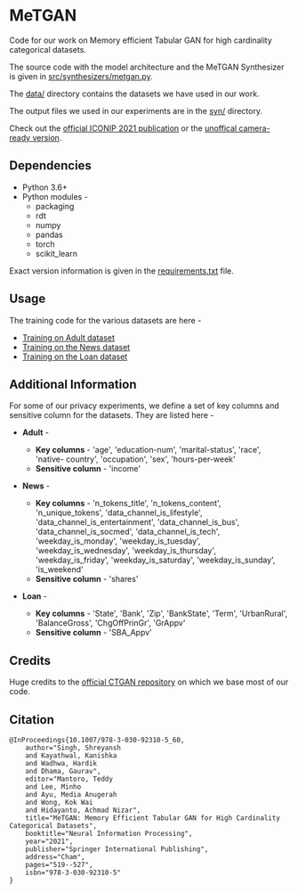 # MeTGAN

Code for our work on Memory efficient Tabular GAN for high cardinality categorical datasets.

The source code with the model architecture and the MeTGAN Synthesizer is given in [src/synthesizers/metgan.py](src/synthesizers/metgan.py).

The [data/](data) directory contains the datasets we have used in our work. 

The output files we used in our experiments are in the [syn/](syn) directory.

Check out the [official ICONIP 2021 publication](https://link.springer.com/chapter/10.1007/978-3-030-92310-5_60) or the [unoffical camera-ready version](https://shreyansh26.github.io/files/MeTGAN%20Memory%20Efficient%20Tabular%20GAN%20for%20High%20Cardinality%20Categorical%20Datasets.pdf).

## Dependencies

* Python 3.6+
* Python modules -
    * packaging
    * rdt
    * numpy
    * pandas
    * torch
    * scikit_learn

Exact version information is given in the [requirements.txt](requirements.txt) file.


## Usage

The training code for the various datasets are here -

* [Training on Adult dataset](examples/MeTGAN-Adult.ipynb)
* [Training on the News dataset](examples/MeTGAN-News.ipynb)
* [Training on the Loan dataset](examples/MeTGAN-Loan.ipynb)


## Additional Information

For some of our privacy experiments, we define a set of key columns and sensitive column for the datasets. They are listed here  - 

* **Adult** - 
    * **Key columns** - 'age', 'education-num', 'marital-status', 'race', 'native- country', 'occupation', 'sex', 'hours-per-week'
    * **Sensitive column** - 'income'
    
* **News** - 
    * **Key columns** - 'n_tokens_title', 'n_tokens_content', 'n_unique_tokens', 'data_channel_is_lifestyle', 'data_channel_is_entertainment', 'data_channel_is_bus', 'data_channel_is_socmed', 'data_channel_is_tech', 'weekday_is_monday', 'weekday_is_tuesday', 'weekday_is_wednesday', 'weekday_is_thursday', 'weekday_is_friday', 'weekday_is_saturday', 'weekday_is_sunday', 'is_weekend'
    * **Sensitive column** - 'shares'
    
* **Loan** -
    * **Key columns** -  'State', 'Bank', 'Zip', 'BankState', 'Term', 'UrbanRural', 'BalanceGross', 'ChgOffPrinGr', 'GrAppv'
    * **Sensitive column** - 'SBA_Appv'


## Credits

Huge credits to the [official CTGAN repository](https://github.com/sdv-dev/CTGAN) on which we base most of our code.

## Citation

```
@InProceedings{10.1007/978-3-030-92310-5_60,
    author="Singh, Shreyansh
    and Kayathwal, Kanishka
    and Wadhwa, Hardik
    and Dhama, Gaurav",
    editor="Mantoro, Teddy
    and Lee, Minho
    and Ayu, Media Anugerah
    and Wong, Kok Wai
    and Hidayanto, Achmad Nizar",
    title="MeTGAN: Memory Efficient Tabular GAN for High Cardinality Categorical Datasets",
    booktitle="Neural Information Processing",
    year="2021",
    publisher="Springer International Publishing",
    address="Cham",
    pages="519--527",
    isbn="978-3-030-92310-5"
}
```